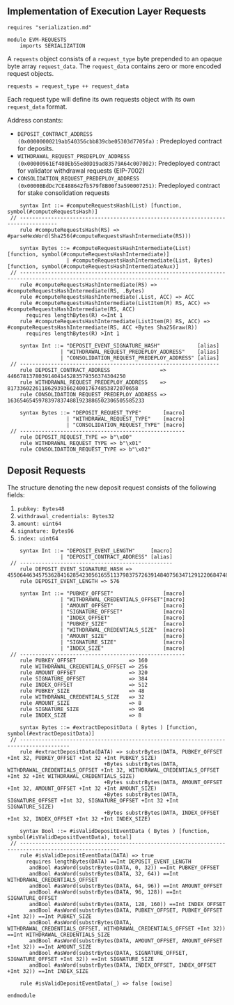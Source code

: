 Implementation of Execution Layer Requests
------------------------------------------
```k
requires "serialization.md"
```

```k
module EVM-REQUESTS
    imports SERIALIZATION
```

A `requests` object consists of a `request_type` byte prepended to an opaque byte array `request_data`.
The `request_data` contains zero or more encoded request objects.
```
requests = request_type ++ request_data
```
Each request type will define its own requests object with its own `request_data` format.

Address constants:
- `DEPOSIT_CONTRACT_ADDRESS (0x00000000219ab540356cbb839cbe05303d7705fa)` : Predeployed contract for deposits.
- `WITHDRAWAL_REQUEST_PREDEPLOY_ADDRESS (0x00000961Ef480Eb55e80D19ad83579A64c007002)`: Predeployed contract for validator withdrawal requests (EIP-7002)
- `CONSOLIDATION_REQUEST_PREDEPLOY_ADDRESS (0x0000BBdDc7CE488642fb579f8B00f3a590007251)`: Predeployed contract for stake consolidation requests

```k
    syntax Int ::= #computeRequestsHash(List) [function, symbol(#computeRequestsHash)]
 // ----------------------------------------------------------------------------------
    rule #computeRequestsHash(RS) => #parseHexWord(Sha256(#computeRequestsHashIntermediate(RS)))

    syntax Bytes ::= #computeRequestsHashIntermediate(List)        [function, symbol(#computeRequestsHashIntermediate)]
                   | #computeRequestsHashIntermediate(List, Bytes) [function, symbol(#computeRequestsHashIntermediateAux)]
 // ----------------------------------------------------------------------------------------------------------------------
    rule #computeRequestsHashIntermediate(RS) => #computeRequestsHashIntermediate(RS, .Bytes)
    rule #computeRequestsHashIntermediate(.List, ACC) => ACC
    rule #computeRequestsHashIntermediate(ListItem(R) RS, ACC) => #computeRequestsHashIntermediate(RS, ACC)
      requires lengthBytes(R) <=Int 1
    rule #computeRequestsHashIntermediate(ListItem(R) RS, ACC) => #computeRequestsHashIntermediate(RS, ACC +Bytes Sha256raw(R))
      requires lengthBytes(R) >Int 1

    syntax Int ::= "DEPOSIT_EVENT_SIGNATURE_HASH"            [alias]
                 | "WITHDRAWAL_REQUEST_PREDEPLOY_ADDRESS"    [alias]
                 | "CONSOLIDATION_REQUEST_PREDEPLOY_ADDRESS" [alias]
 // ----------------------------------------------------------------
    rule DEPOSIT_CONTRACT_ADDRESS                => 44667813780391404145283579356374304250
    rule WITHDRAWAL_REQUEST_PREDEPLOY_ADDRESS    => 817336022611862939366240017674853872070658
    rule CONSOLIDATION_REQUEST_PREDEPLOY_ADDRESS => 16365465459783978374881923886502306505585233

    syntax Bytes ::= "DEPOSIT_REQUEST_TYPE"       [macro]
                   | "WITHDRAWAL_REQUEST_TYPE"    [macro]
                   | "CONSOLIDATION_REQUEST_TYPE" [macro]
 // -----------------------------------------------------
    rule DEPOSIT_REQUEST_TYPE => b"\x00"
    rule WITHDRAWAL_REQUEST_TYPE => b"\x01"
    rule CONSOLIDATION_REQUEST_TYPE => b"\x02"
```

Deposit Requests
----------------
The structure denoting the new deposit request consists of the following fields:

1. `pubkey: Bytes48`
2. `withdrawal_credentials: Bytes32`
3. `amount: uint64`
4. `signature: Bytes96`
5. `index: uint64`

```k
    syntax Int ::= "DEPOSIT_EVENT_LENGTH"     [macro]
                 | "DEPOSIT_CONTRACT_ADDRESS" [alias]
 // -------------------------------------------------
    rule DEPOSIT_EVENT_SIGNATURE_HASH => 45506446345753628416285423056165511379837572639148407563471291220684748896453
    rule DEPOSIT_EVENT_LENGTH => 576

    syntax Int ::= "PUBKEY_OFFSET"                [macro]
                 | "WITHDRAWAL_CREDENTIALS_OFFSET"[macro]
                 | "AMOUNT_OFFSET"                [macro]
                 | "SIGNATURE_OFFSET"             [macro]
                 | "INDEX_OFFSET"                 [macro]
                 | "PUBKEY_SIZE"                  [macro]
                 | "WITHDRAWAL_CREDENTIALS_SIZE"  [macro]
                 | "AMOUNT_SIZE"                  [macro]
                 | "SIGNATURE_SIZE"               [macro]
                 | "INDEX_SIZE"                   [macro]
 // -----------------------------------------------------
    rule PUBKEY_OFFSET                 => 160
    rule WITHDRAWAL_CREDENTIALS_OFFSET => 256
    rule AMOUNT_OFFSET                 => 320
    rule SIGNATURE_OFFSET              => 384
    rule INDEX_OFFSET                  => 512
    rule PUBKEY_SIZE                   => 48
    rule WITHDRAWAL_CREDENTIALS_SIZE   => 32
    rule AMOUNT_SIZE                   => 8
    rule SIGNATURE_SIZE                => 96
    rule INDEX_SIZE                    => 8
```



```k
    syntax Bytes ::= #extractDepositData ( Bytes ) [function, symbol(#extractDepositData)]
 // --------------------------------------------------------------------------------------
    rule #extractDepositData(DATA) => substrBytes(DATA, PUBKEY_OFFSET +Int 32, PUBKEY_OFFSET +Int 32 +Int PUBKEY_SIZE)
                               +Bytes substrBytes(DATA, WITHDRAWAL_CREDENTIALS_OFFSET +Int 32, WITHDRAWAL_CREDENTIALS_OFFSET +Int 32 +Int WITHDRAWAL_CREDENTIALS_SIZE)
                               +Bytes substrBytes(DATA, AMOUNT_OFFSET +Int 32, AMOUNT_OFFSET +Int 32 +Int AMOUNT_SIZE)
                               +Bytes substrBytes(DATA, SIGNATURE_OFFSET +Int 32, SIGNATURE_OFFSET +Int 32 +Int SIGNATURE_SIZE)
                               +Bytes substrBytes(DATA, INDEX_OFFSET +Int 32, INDEX_OFFSET +Int 32 +Int INDEX_SIZE)

    syntax Bool ::= #isValidDepositEventData ( Bytes ) [function, symbol(#isValidDepositEventData), total]
 // ------------------------------------------------------------------------------------------------------
    rule #isValidDepositEventData(DATA) => true
      requires lengthBytes(DATA) ==Int DEPOSIT_EVENT_LENGTH
       andBool #asWord(substrBytes(DATA, 0, 32)) ==Int PUBKEY_OFFSET
       andBool #asWord(substrBytes(DATA, 32, 64)) ==Int WITHDRAWAL_CREDENTIALS_OFFSET
       andBool #asWord(substrBytes(DATA, 64, 96)) ==Int AMOUNT_OFFSET
       andBool #asWord(substrBytes(DATA, 96, 128)) ==Int SIGNATURE_OFFSET
       andBool #asWord(substrBytes(DATA, 128, 160)) ==Int INDEX_OFFSET
       andBool #asWord(substrBytes(DATA, PUBKEY_OFFSET, PUBKEY_OFFSET +Int 32)) ==Int PUBKEY_SIZE
       andBool #asWord(substrBytes(DATA, WITHDRAWAL_CREDENTIALS_OFFSET, WITHDRAWAL_CREDENTIALS_OFFSET +Int 32)) ==Int WITHDRAWAL_CREDENTIALS_SIZE
       andBool #asWord(substrBytes(DATA, AMOUNT_OFFSET, AMOUNT_OFFSET +Int 32)) ==Int AMOUNT_SIZE
       andBool #asWord(substrBytes(DATA, SIGNATURE_OFFSET, SIGNATURE_OFFSET +Int 32)) ==Int SIGNATURE_SIZE
       andBool #asWord(substrBytes(DATA, INDEX_OFFSET, INDEX_OFFSET +Int 32)) ==Int INDEX_SIZE

    rule #isValidDepositEventData(_) => false [owise]
```

```k
endmodule
```